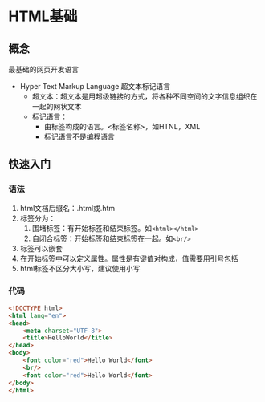# HTML基础

## 概念

最基础的网页开发语言

* Hyper Text Markup Language 超文本标记语言
  * 超文本：超文本是用超级链接的方式，将各种不同空间的文字信息组织在一起的网状文本
  * 标记语言：
    * 由标签构成的语言。<标签名称>，如HTNL，XML
    * 标记语言不是编程语言

## 快速入门

### 语法

1. html文档后缀名：.html或.htm
2. 标签分为：
   1. 围堵标签：有开始标签和结束标签。如`<html></html>`
   2. 自闭合标签：开始标签和结束标签在一起。如`<br/>`
3. 标签可以嵌套
4. 在开始标签中可以定义属性。属性是有键值对构成，值需要用引号包括
5. html标签不区分大小写，建议使用小写

### 代码

```html
<!DOCTYPE html>
<html lang="en">
<head>
    <meta charset="UTF-8">
    <title>HelloWorld</title>
</head>
<body>
    <font color="red">Hello World</font>
    <br/>
    <font color="red">Hello World</font>
</body>
</html>
```

